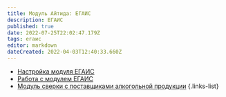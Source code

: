 ```yaml
---
title: Модуль Айтида: ЕГАИС
description: ЕГАИС
published: true
date: 2022-07-25T22:02:47.179Z
tags: егаис
editor: markdown
dateCreated: 2022-04-03T12:40:33.660Z
---
```


-	[Настройка модуля ЕГАИС](/egais/settings)
-	[Работа с модулем ЕГАИС](/egais/working)
-	[Модуль сверки с поставщиками алкогольной продукции](/egais/verification)
{.links-list}